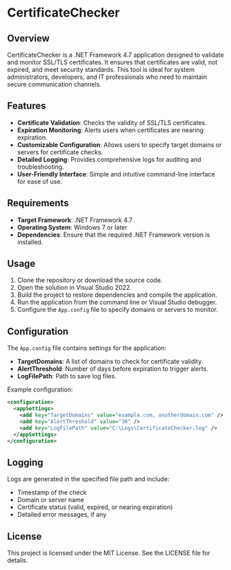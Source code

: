 # CertificateChecker

## Overview
CertificateChecker is a .NET Framework 4.7 application designed to validate and monitor SSL/TLS certificates. It ensures that certificates are valid, not expired, and meet security standards. This tool is ideal for system administrators, developers, and IT professionals who need to maintain secure communication channels.

## Features
- **Certificate Validation**: Checks the validity of SSL/TLS certificates.
- **Expiration Monitoring**: Alerts users when certificates are nearing expiration.
- **Customizable Configuration**: Allows users to specify target domains or servers for certificate checks.
- **Detailed Logging**: Provides comprehensive logs for auditing and troubleshooting.
- **User-Friendly Interface**: Simple and intuitive command-line interface for ease of use.

## Requirements
- **Target Framework**: .NET Framework 4.7
- **Operating System**: Windows 7 or later
- **Dependencies**: Ensure that the required .NET Framework version is installed.

## Usage
1. Clone the repository or download the source code.
2. Open the solution in Visual Studio 2022.
3. Build the project to restore dependencies and compile the application.
4. Run the application from the command line or Visual Studio debugger.
5. Configure the `App.config` file to specify domains or servers to monitor.

## Configuration
The `App.config` file contains settings for the application:
- **TargetDomains**: A list of domains to check for certificate validity.
- **AlertThreshold**: Number of days before expiration to trigger alerts.
- **LogFilePath**: Path to save log files.

Example configuration:

```xml
<configuration>
  <appSettings> 
    <add key="TargetDomains" value="example.com, anotherdomain.com" /> 
    <add key="AlertThreshold" value="30" /> 
    <add key="LogFilePath" value="C:\Logs\CertificateChecker.log" /> 
  </appSettings> 
</configuration>
```

## Logging
Logs are generated in the specified file path and include:
- Timestamp of the check
- Domain or server name
- Certificate status (valid, expired, or nearing expiration)
- Detailed error messages, if any

## License
This project is licensed under the MIT License. See the LICENSE file for details.

